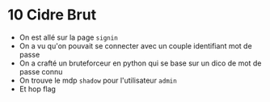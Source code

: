 # 10 Cidre Brut

- On est allé sur la page `signin`
- On a vu qu'on pouvait se connecter avec un couple identifiant mot de passe
- On a crafté un bruteforceur en python qui se base sur un dico de mot de passe connu
- On trouve le mdp `shadow` pour l'utilisateur `admin`
- Et hop flag